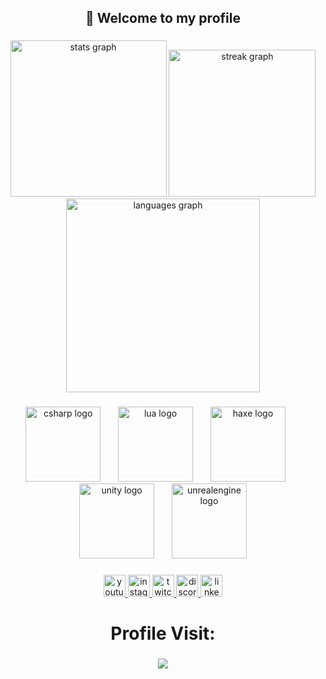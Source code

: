 <h2 align="center">👋 Welcome to my profile</h2>

###

<div align="center">
  <img src="https://github-readme-stats.vercel.app/api?username=XeldarAlz&hide_title=false&hide_rank=false&show_icons=true&include_all_commits=true&count_private=true&disable_animations=false&theme=dracula&locale=en&hide_border=false" height="250" alt="stats graph"  />
  <img src="https://streak-stats.demolab.com?user=XeldarAlz&locale=en&mode=daily&theme=dracula&hide_border=false&border_radius=5" height="235" alt="streak graph"  />
  <img src="https://github-readme-stats.vercel.app/api/top-langs?username=XeldarAlz&locale=en&hide_title=false&layout=compact&card_width=320&langs_count=6&theme=dracula&hide_border=false" height="310" alt="languages graph"  />
</div>

###

<div align="center">
  <img src="https://cdn.jsdelivr.net/gh/devicons/devicon/icons/csharp/csharp-original.svg" height="120" alt="csharp logo"  />
  <img width="20" />
  <img src="https://cdn.jsdelivr.net/gh/devicons/devicon/icons/lua/lua-original.svg" height="120" alt="lua logo"  />
  <img width="20" />
  <img src="https://cdn.jsdelivr.net/gh/devicons/devicon/icons/haxe/haxe-original.svg" height="120" alt="haxe logo"  />
  <img width="20" />
  <img src="https://cdn.jsdelivr.net/gh/devicons/devicon/icons/unity/unity-original.svg" height="120" alt="unity logo"  />
  <img width="20" />
  <img src="https://cdn.jsdelivr.net/gh/devicons/devicon/icons/unrealengine/unrealengine-original.svg" height="120" alt="unrealengine logo"  />
</div>

###

<div align="center">
  <a href="https://www.youtube.com/channel/UCZwD0e_WviWUhMfH2ai_70A?sub_confirmation=1?sub_confirmation=1" target="_blank">
    <img src="https://img.shields.io/static/v1?message=Youtube&logo=youtube&label=&color=FF0000&logoColor=white&labelColor=&style=for-the-badge" height="35" alt="youtube logo"  />
  </a>
  <a href="https://www.instagram.com/xeldaralz/" target="_blank">
    <img src="https://img.shields.io/static/v1?message=Instagram&logo=instagram&label=&color=E4405F&logoColor=white&labelColor=&style=for-the-badge" height="35" alt="instagram logo"  />
  </a>
  <a href="https://www.twitch.tv/xeldaralz" target="_blank">
    <img src="https://img.shields.io/static/v1?message=Twitch&logo=twitch&label=&color=9146FF&logoColor=white&labelColor=&style=for-the-badge" height="35" alt="twitch logo"  />
  </a>
  <a href="xeldaralz" target="_blank">
    <img src="https://img.shields.io/static/v1?message=Discord&logo=discord&label=&color=7289DA&logoColor=white&labelColor=&style=for-the-badge" height="35" alt="discord logo"  />
  </a>
  <a href="https://www.linkedin.com/in/serdar-al/" target="_blank">
    <img src="https://img.shields.io/static/v1?message=LinkedIn&logo=linkedin&label=&color=0077B5&logoColor=white&labelColor=&style=for-the-badge" height="35" alt="linkedin logo"  />
  </a>
</div>

###

<h1 align="center">Profile Visit:</h1>

###

<div align="center">
  <img src="https://profile-counter.glitch.me/XeldarAlz/count.svg?"  />
</div>
